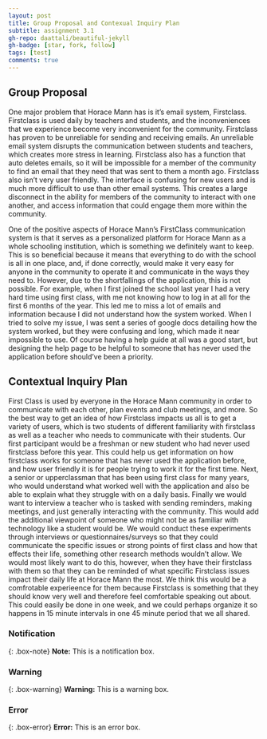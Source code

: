 ```yaml
---
layout: post
title: Group Proposal and Contexual Inquiry Plan
subtitle: assignment 3.1
gh-repo: daattali/beautiful-jekyll
gh-badge: [star, fork, follow]
tags: [test]
comments: true
---
```


## Group Proposal 

One major problem that Horace Mann has is it’s email system, Firstclass. Firstclass is used daily by teachers and students, and the inconveniences that we experience become very inconvenient for the community. Firstclass has proven to be unreliable for sending and receiving emails. An unreliable email system disrupts the communication between students and teachers, which creates more stress in learning. Firstclass also has a function that auto deletes emails, so it will be impossible for a member of the community to find an email that they need that was sent to them a month ago. Firstclass also isn’t very user friendly. The interface is confusing for new users and is much more difficult to use than other email systems. This creates a large disconnect in the ability for members of the community to interact with one another, and access information that could engage them more within the community.

One of the positive aspects of Horace Mann’s FirstClass communication system is that it serves as a personalized platform for Horace Mann as a whole schooling institution, which is something we definitely want to keep. This is so beneficial because it means that everything to do with the school is all in one place, and, if done correctly, would make it very easy for anyone in the community to operate it and communicate in the ways they need to. However, due to the shortfallings of the application, this is not possible. For example, when I first joined the school last year I had a very hard time using first class, with me not knowing how to log in at all for the first 6 months of the year. This led me to miss a lot of emails and information because I did not understand how the system worked. When I tried to solve my issue, I was sent a series of google docs detailing how the system worked, but they were confusing and long, which made it near impossible to use. Of course having a help guide at all was a good start, but designing the help page to be helpful to someone that has never used the application before should’ve been a priority. 

## Contextual Inquiry Plan 

First Class is used by everyone in the Horace Mann community in order to communicate with each other, plan events and club meetings, and more. So the best way to get an idea of how Firstclass impacts us all is to get a variety of users, which is two students of different familiarity with firstclass as well as a teacher who needs to communicate with their students. Our first participant would be a freshman or new student who had never used firstclass before this year. This could help us get information on how firstclass works for someone that has never used the application before, and how user friendly it is for people trying to work it for the first time. Next, a senior or upperclassman that has been using first class for many years, who would understand what worked well with the application and also be able to explain what they struggle with on a daily basis. Finally we would want to interview a teacher who is tasked with sending reminders, making meetings, and just generally interacting with the community. This would add the additional viewpoint of someone who might not be as familiar with technology like a student would be. We would conduct these experiments through interviews or questionnaires/surveys so that they could communicate the specific issues or strong points of first class and how that effects their life, something other research methods wouldn’t allow. We would most likely want to do this, however, when they have their firstclass with them so that they can be reminded of what specific Firstclass issues impact their daily life at Horace Mann the most. We think this would be a comfrotable experieence for them because Firstclass is something that they should know very well and therefore feel comfortable speaking out about. This could easily be done in one week, and we could perhaps organize it so happens in 15 minute intervals in one 45 minute period that we all shared. 

### Notification

{: .box-note}
**Note:** This is a notification box.

### Warning

{: .box-warning}
**Warning:** This is a warning box.

### Error

{: .box-error}
**Error:** This is an error box.

